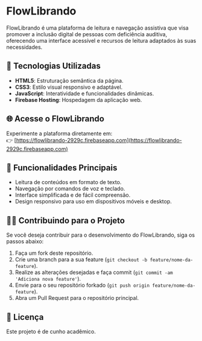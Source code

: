 # FlowLibrando

FlowLibrando é uma plataforma de leitura e navegação assistiva que visa promover a inclusão digital de pessoas com deficiência auditiva, oferecendo uma interface acessível e recursos de leitura adaptados às suas necessidades.

## 🚀 Tecnologias Utilizadas

- **HTML5**: Estruturação semântica da página.
- **CSS3**: Estilo visual responsivo e adaptável.
- **JavaScript**: Interatividade e funcionalidades dinâmicas.
- **Firebase Hosting**: Hospedagem da aplicação web.

## 🌐 Acesse o FlowLibrando

Experimente a plataforma diretamente em:  
👉 [https://flowlibrando-2929c.firebaseapp.com](https://flowlibrando-2929c.firebaseapp.com)

## 📱 Funcionalidades Principais

- Leitura de conteúdos em formato de texto.
- Navegação por comandos de voz e teclado.
- Interface simplificada e de fácil compreensão.
- Design responsivo para uso em dispositivos móveis e desktop.

## 🧑‍💻 Contribuindo para o Projeto

Se você deseja contribuir para o desenvolvimento do FlowLibrando, siga os passos abaixo:

1. Faça um fork deste repositório.
2. Crie uma branch para a sua feature (`git checkout -b feature/nome-da-feature`).
3. Realize as alterações desejadas e faça commit (`git commit -am 'Adiciona nova feature'`).
4. Envie para o seu repositório forkado (`git push origin feature/nome-da-feature`).
5. Abra um Pull Request para o repositório principal.

## 📄 Licença

Este projeto é de cunho acadêmico.
